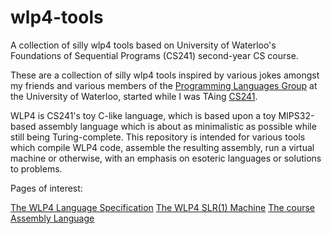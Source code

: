 # wlp4-tools
A collection of silly wlp4 tools based on University of Waterloo's Foundations of Sequential Programs (CS241) second-year CS course.

These are a collection of silly wlp4 tools inspired by various jokes amongst my friends and various members of the [Programming Languages Group](http://plg.uwaterloo.ca) at the University of Waterloo, started while I was TAing [CS241](http://www.student.cs.uwaterloo.ca/~cs241/).

WLP4 is CS241's toy C-like language, which is based upon a toy MIPS32-based assembly language which is about as minimalistic as possible while still being Turing-complete. This repository is intended for various tools which compile WLP4 code, assemble the resulting assembly, run a virtual machine or otherwise, with an emphasis on esoteric languages or solutions to problems.

Pages of interest:

[The WLP4 Language Specification](https://www.student.cs.uwaterloo.ca/~cs241/wlp4/WLP4.html)
[The WLP4 SLR(1) Machine](https://www.student.cs.uwaterloo.ca/~cs241/wlp4/WLP4.lr1)
[The course Assembly Language](http://www.student.cs.uwaterloo.ca/~cs241/mips/mipsref.pdf)
